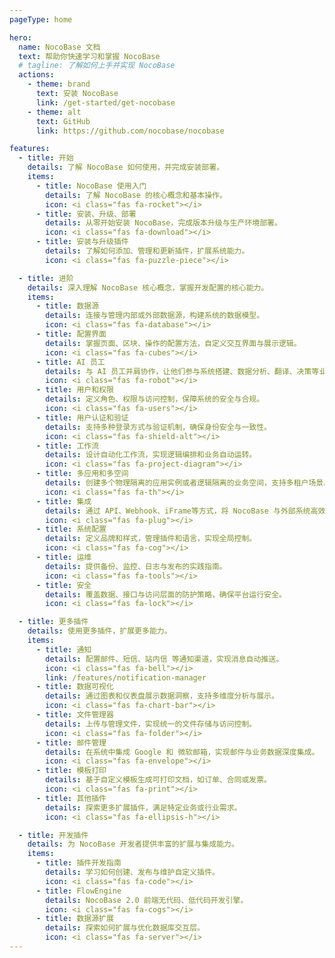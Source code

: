 ```yaml
---
pageType: home

hero:
  name: NocoBase 文档
  text: 帮助你快速学习和掌握 NocoBase
  # tagline: 了解如何上手并实现 NocoBase
  actions:
    - theme: brand
      text: 安装 NocoBase
      link: /get-started/get-nocobase
    - theme: alt
      text: GitHub
      link: https://github.com/nocobase/nocobase

features:
  - title: 开始
    details: 了解 NocoBase 如何使用，并完成安装部署。
    items:
      - title: NocoBase 使用入门
        details: 了解 NocoBase 的核心概念和基本操作。
        icon: <i class="fas fa-rocket"></i>
      - title: 安装、升级、部署
        details: 从零开始安装 NocoBase，完成版本升级与生产环境部署。
        icon: <i class="fas fa-download"></i>
      - title: 安装与升级插件
        details: 了解如何添加、管理和更新插件，扩展系统能力。
        icon: <i class="fas fa-puzzle-piece"></i>

  - title: 进阶
    details: 深入理解 NocoBase 核心概念，掌握开发配置的核心能力。
    items:
      - title: 数据源
        details: 连接与管理内部或外部数据源，构建系统的数据模型。
        icon: <i class="fas fa-database"></i>
      - title: 配置界面
        details: 掌握页面、区块、操作的配置方法，自定义交互界面与展示逻辑。
        icon: <i class="fas fa-cubes"></i>
      - title: AI 员工
        details: 与 AI 员工并肩协作，让他们参与系统搭建、数据分析、翻译、决策等业务场景。
        icon: <i class="fas fa-robot"></i>
      - title: 用户和权限
        details: 定义角色、权限与访问控制，保障系统的安全与合规。
        icon: <i class="fas fa-users"></i>
      - title: 用户认证和验证
        details: 支持多种登录方式与验证机制，确保身份安全与一致性。
        icon: <i class="fas fa-shield-alt"></i>
      - title: 工作流
        details: 设计自动化工作流，实现逻辑编排和业务自动运转。
        icon: <i class="fas fa-project-diagram"></i>
      - title: 多应用和多空间
        details: 创建多个物理隔离的应用实例或者逻辑隔离的业务空间，支持多租户场景。
        icon: <i class="fas fa-th"></i>
      - title: 集成
        details: 通过 API、Webhook、iFrame等方式，将 NocoBase 与外部系统高效对接。
        icon: <i class="fas fa-plug"></i>
      - title: 系统配置
        details: 定义品牌和样式，管理插件和语言，实现全局控制。
        icon: <i class="fas fa-cog"></i>
      - title: 运维
        details: 提供备份、监控、日志与发布的实践指南。
        icon: <i class="fas fa-tools"></i>
      - title: 安全
        details: 覆盖数据、接口与访问层面的防护策略，确保平台运行安全。
        icon: <i class="fas fa-lock"></i>

  - title: 更多插件
    details: 使用更多插件，扩展更多能力。
    items:
      - title: 通知
        details: 配置邮件、短信、站内信 等通知渠道，实现消息自动推送。
        icon: <i class="fas fa-bell"></i>
        link: /features/notification-manager
      - title: 数据可视化
        details: 通过图表和仪表盘展示数据洞察，支持多维度分析与展示。
        icon: <i class="fas fa-chart-bar"></i>
      - title: 文件管理器
        details: 上传与管理文件，实现统一的文件存储与访问控制。
        icon: <i class="fas fa-folder"></i>
      - title: 邮件管理
        details: 在系统中集成 Google 和 微软邮箱，实现邮件与业务数据深度集成。
        icon: <i class="fas fa-envelope"></i>
      - title: 模板打印
        details: 基于自定义模板生成可打印文档，如订单、合同或发票。
        icon: <i class="fas fa-print"></i>
      - title: 其他插件
        details: 探索更多扩展插件，满足特定业务或行业需求。
        icon: <i class="fas fa-ellipsis-h"></i>

  - title: 开发插件
    details: 为 NocoBase 开发者提供丰富的扩展与集成能力。
    items:
      - title: 插件开发指南
        details: 学习如何创建、发布与维护自定义插件。
        icon: <i class="fas fa-code"></i>
      - title: FlowEngine
        details: NocoBase 2.0 前端无代码、低代码开发引擎。
        icon: <i class="fas fa-cogs"></i>
      - title: 数据源扩展
        details: 探索如何扩展与优化数据库交互层。
        icon: <i class="fas fa-server"></i>
---
```

